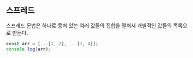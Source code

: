 ## 스프레드

스프레드 문법은 하나로 뭉쳐 있는 여러 값들의 집합을 펼쳐서 개별적인 값들의 목록으로 만든다.

```javascript
const arr = [...[1, 2], ...[3, 4]];
console.log(arr);
```
